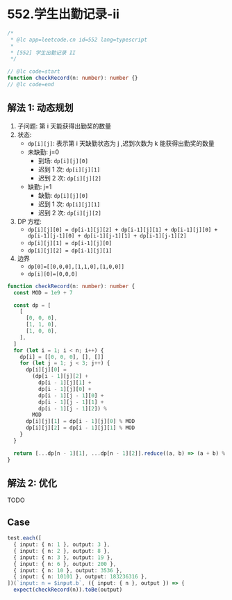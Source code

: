 # 552.学生出勤记录-ii

```ts
/*
 * @lc app=leetcode.cn id=552 lang=typescript
 *
 * [552] 学生出勤记录 II
 */

// @lc code=start
function checkRecord(n: number): number {}
// @lc code=end
```

## 解法 1: 动态规划

1. 子问题: 第 i 天能获得出勤奖的数量
2. 状态:
   - `dp[i][j]`: 表示第 i 天缺勤状态为 j ,迟到次数为 k 能获得出勤奖的数量
   - 未缺勤: j=0
     - 到场: `dp[i][j][0]`
     - 迟到 1 次: `dp[i][j][1]`
     - 迟到 2 次: `dp[i][j][2]`
   - 缺勤: j=1
     - 缺勤: `dp[i][j][0]`
     - 迟到 1 次: `dp[i][j][1]`
     - 迟到 2 次: `dp[i][j][2]`
3. DP 方程:
   - `dp[i][j][0] = dp[i-1][j][2] + dp[i-1][j][1] + dp[i-1][j][0] + dp[i-1][j-1][0] + dp[i-1][j-1][1] + dp[i-1][j-1][2]`
   - `dp[i][j][1] = dp[i-1][j][0]`
   - `dp[i][j][2] = dp[i-1][j][1]`
4. 边界
   - `dp[0]=[[0,0,0],[1,1,0],[1,0,0]]`
   - `dp[i][0]=[0,0,0]`

```ts
function checkRecord(n: number): number {
  const MOD = 1e9 + 7

  const dp = [
    [
      [0, 0, 0],
      [1, 1, 0],
      [1, 0, 0],
    ],
  ]
  for (let i = 1; i < n; i++) {
    dp[i] = [[0, 0, 0], [], []]
    for (let j = 1; j < 3; j++) {
      dp[i][j][0] =
        (dp[i - 1][j][2] +
          dp[i - 1][j][1] +
          dp[i - 1][j][0] +
          dp[i - 1][j - 1][0] +
          dp[i - 1][j - 1][1] +
          dp[i - 1][j - 1][2]) %
        MOD
      dp[i][j][1] = dp[i - 1][j][0] % MOD
      dp[i][j][2] = dp[i - 1][j][1] % MOD
    }
  }

  return [...dp[n - 1][1], ...dp[n - 1][2]].reduce((a, b) => (a + b) % MOD)
}
```

## 解法 2: 优化

TODO

## Case

```ts
test.each([
  { input: { n: 1 }, output: 3 },
  { input: { n: 2 }, output: 8 },
  { input: { n: 3 }, output: 19 },
  { input: { n: 6 }, output: 200 },
  { input: { n: 10 }, output: 3536 },
  { input: { n: 10101 }, output: 183236316 },
])(`input: n = $input.b`, ({ input: { n }, output }) => {
  expect(checkRecord(n)).toBe(output)
```
